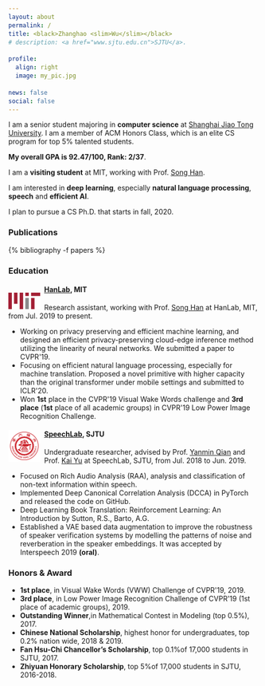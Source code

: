 ```yaml
---
layout: about
permalink: /
title: <black>Zhanghao <slim>Wu</slim></black>
# description: <a href="www.sjtu.edu.cn">SJTU</a>.

profile:
  align: right
  image: my_pic.jpg

news: false
social: false
---
```



I am a senior student majoring in **computer science** at [Shanghai Jiao Tong University](http://en.sjtu.edu.cn). I am a member of ACM Honors Class, which is an elite CS program for top 5% talented students. 

**My overall GPA is 92.47/100, Rank: 2/37**.

I am a **visiting student** at MIT, working with Prof. [Song Han](https://songhan.mit.edu).

I am interested in **deep learning**, especially **natural language processing**, **speech** and **efficient AI**.

I plan to pursue a CS Ph.D. that starts in fall, 2020.

### Publications
{% bibliography -f papers %}

### Education

<img src="assets/img/mit.png"
  width="64"
  height="33.2"
  style="float:left; margin:18px 8px 0px 0px"> 
#### [**HanLab**](https://songhan.mit.edu), MIT
Research assistant, working with Prof. [Song Han](https://songhan.mit.edu) at HanLab, MIT, from Jul. 2019 to present.
* Working on privacy preserving and efficient machine learning, and designed an efficient privacy-preserving cloud-edge inference method utilizing the linearity of neural networks. We submitted a paper to CVPR'19.
* Focusing on efficient natural language processing, especially for machine translation. Proposed a novel primitive with higher capacity than the original transformer under mobile settings and submitted to ICLR'20.
* Won **1st** place in the CVPR'19 Visual Wake Words challenge and **3rd place** (**1st** place of all academic groups) in CVPR'19 Low Power Image Recognition Challenge.

<img src="assets/img/sjtu.png"
  width="64"
  height="64"
  style="float:left; margin:5px 8px 0px 0px"> 
#### [**SpeechLab**](https://speechlab.sjtu.edu.cn/), SJTU
Undergraduate researcher, advised by Prof. [Yanmin Qian](https://speechlab.sjtu.edu.cn/members/yanmin_qian) and Prof. [Kai Yu](https://speechlab.sjtu.edu.cn/members/kai_yu) at SpeechLab, SJTU, from Jul. 2018 to Jun. 2019.
* Focused on Rich Audio Analysis (RAA), analysis and classification of non-text information within speech.
* Implemented Deep Canonical Correlation Analysis (DCCA) in PyTorch and released the code on GitHub.
* Deep Learning Book Translation: Reinforcement Learning: An Introduction by Sutton, R.S., Barto, A.G.
* Established a VAE based data augmentation to improve the robustness of speaker verification systems by modelling the patterns of noise and reverberation in the speaker embeddings. It was accepted by Interspeech 2019 **(oral)**.

### Honors & Award
* **1st place**, in Visual Wake Words (VWW) Challenge of CVPR'19, 2019.
* **3rd place**, in Low Power Image Recognition Challenge of CVPR'19 (1st place of academic groups), 2019.
* **Outstanding Winner**,in Mathematical Contest in Modeling (top 0.5%), 2017.
* **Chinese National Scholarship**, highest honor for undergraduates, top 0.2% nation wide, 2018 & 2019.
* **Fan Hsu-Chi Chancellor’s Scholarship**, top 0.1%of 17,000 students in SJTU, 2017.
* **Zhiyuan Honorary Scholarship**, top 5%of 17,000 students in SJTU, 2016-2018.

